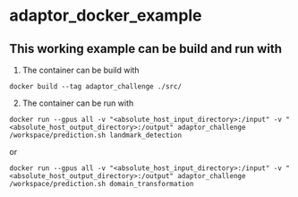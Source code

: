 # adaptor_docker_example

## This working example can be build and run with

1. The container can be build with

```
docker build --tag adaptor_challenge ./src/
```

2. The container can be run with
```
docker run --gpus all -v "<absolute_host_input_directory>:/input" -v "<absolute_host_output_directory>:/output" adaptor_challenge /workspace/prediction.sh landmark_detection
```  

or

```
docker run --gpus all -v "<absolute_host_input_directory>:/input" -v "<absolute_host_output_directory>:/output" adaptor_challenge /workspace/prediction.sh domain_transformation
```  